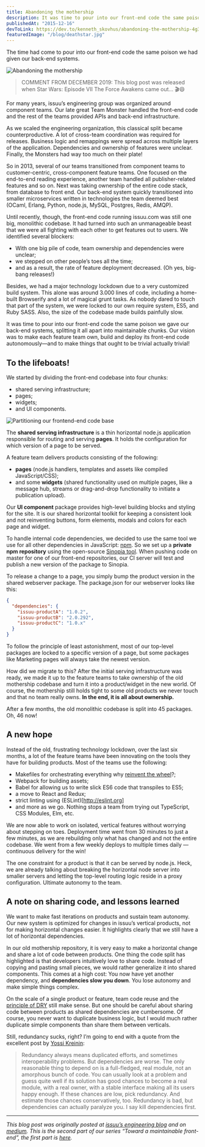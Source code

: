 ```yaml
---
title: Abandoning the mothership
description: It was time to pour into our front-end code the same poison we gave our back-end systems, splitting it all apart into maintainable chunks. Our vision was to make each feature team at issuu.com own, build and deploy its front-end code autonomously—and to make things that ought to be trivial actually trivial!
publishedAt: "2015-12-16"
devToLink: https://dev.to/kenneth_skovhus/abandoning-the-mothership-4g35
featuredImage: "/blog/deathstar.jpg"
---
```


The time had come to pour into our front-end code the same poison we had given our back-end systems.

![Abandoning the mothership](/blog/deathstar.jpg)

> COMMENT FROM DECEMBER 2019: This blog post was released when Star Wars: Episode VII The Force Awakens came out... 🎬😄

For many years, issuu’s engineering group was organized around component teams. Our late great Team Monster handled the front-end code and the rest of the teams provided APIs and back-end infrastructure.

As we scaled the engineering organization, this classical split became counterproductive. A lot of cross-team coordination was required for releases. Business logic and remappings were spread across multiple layers of the application. Dependencies and ownership of features were unclear. Finally, the Monsters had way too much on their plate!

So in 2013, several of our teams transitioned from component teams to customer-centric, cross-component feature teams. One focused on the end-to-end reading experience, another team handled all publisher-related features and so on. Next was taking ownership of the entire code stack, from database to front end. Our back-end system quickly transitioned into smaller microservices written in technologies the team deemed best (OCaml, Erlang, Python, node.js, MySQL, Postgres, Redis, AMQP).

Until recently, though, the front-end code running issuu.com was still one big, monolithic codebase. It had turned into such an unmanageable beast that we were all fighting with each other to get features out to users. We identified several blockers:

- With one big pile of code, team ownership and dependencies were unclear;
- we stepped on other people’s toes all the time;
- and as a result, the rate of feature deployment decreased. (Oh yes, big-bang releases!)

Besides, we had a major technology lockdown due to a very customized build system. This alone was around 3.000 lines of code, including a home-built Browserify and a lot of magical grunt tasks. As nobody dared to touch that part of the system, we were locked to our own require system, ES5, and Ruby SASS. Also, the size of the codebase made builds painfully slow.

It was time to pour into our front-end code the same poison we gave our back-end systems, splitting it all apart into maintainable chunks. Our vision was to make each feature team own, build and deploy its front-end code autonomously—and to make things that ought to be trivial actually trivial!

## To the lifeboats!

We started by dividing the front-end codebase into four chunks:

- shared serving infrastructure;
- pages;
- widgets;
- and UI components.

![Partitioning our frontend-end code base](/blog/infrastructure.png)

The **shared serving infrastructure** is a thin horizontal node.js application responsible for routing and serving **pages**. It holds the configuration for which version of a page to be served.

A feature team delivers products consisting of the following:

- **pages** (node.js handlers, templates and assets like compiled JavaScript/CSS);
- and some **widgets** (shared functionality used on multiple pages, like a message hub, streams or drag-and-drop functionality to initiate a publication upload).

Our **UI component** package provides high-level building blocks and styling for the site. It is our shared horizontal toolkit for keeping a consistent look and not reinventing buttons, form elements, modals and colors for each page and widget.

To handle internal code dependencies, we decided to use the same tool we use for all other dependencies in JavaScript: [npm](https://www.npmjs.com/). So we set up a **private npm repository** using the open-source [Sinopia tool](https://github.com/rlidwka/sinopia). When pushing code on master for one of our front-end repositories, our CI server will test and publish a new version of the package to Sinopia.

To release a change to a page, you simply bump the product version in the shared webserver package. The package.json for our webserver looks like this:

```json
{
  "dependencies": {
    "issuu-productA": "1.0.2",
    "issuu-productB": "2.0.292",
    "issuu-productC": "1.0.x"
  }
}
```

To follow the principle of least astonishment, most of our top-level packages are locked to a specific version of a page, but some packages like Marketing pages will always take the newest version.

How did we migrate to this? After the initial serving infrastructure was ready, we made it up to the feature teams to take ownership of the old mothership codebase and turn it into a product/widget in the new world. Of course, the mothership still holds tight to some old products we never touch and that no team really owns. **In the end, it is all about ownership.**

After a few months, the old monolithic codebase is split into 45 packages. Oh, 46 now!

## A new hope

Instead of the old, frustrating technology lockdown, over the last six months, a lot of the feature teams have been innovating on the tools they have for building products. Most of the teams use the following:

- Makefiles for orchestrating everything why [reinvent the wheel](https://algorithms.rdio.com/post/make/)?;
- Webpack for building assets;
- Babel for allowing us to write slick ES6 code that transpiles to ES5;
- a move to React and Redux;
- strict linting using (ESLint)[http://eslint.org]
- and more as we go. Nothing stops a team from trying out TypeScript, CSS Modules, Elm, etc.

We are now able to work on isolated, vertical features without worrying about stepping on toes. Deployment time went from 30 minutes to just a few minutes, as we are rebuilding only what has changed and not the entire codebase. We went from a few weekly deploys to multiple times daily &mdash; continuous delivery for the win!

The one constraint for a product is that it can be served by node.js. Heck, we are already talking about breaking the horizontal node server into smaller servers and letting the top-level routing logic reside in a proxy configuration. Ultimate autonomy to the team.

## A note on sharing code, and lessons learned

We want to make fast iterations on products and sustain team autonomy. Our new system is optimized for changes in issuu’s vertical products, not for making horizontal changes easier. It highlights clearly that we still have a lot of horizontal dependencies.

In our old mothership repository, it is very easy to make a horizontal change and share a lot of code between products. One thing the code split has highlighted is that developers intuitively love to share code. Instead of copying and pasting small pieces, we would rather generalize it into shared components. This comes at a high cost: You now have yet another dependency, and **dependencies slow you down**. You lose autonomy and make simple things complex.

On the scale of a single product or feature, team code reuse and the [principle of DRY](https://en.wikipedia.org/wiki/Don%27t_repeat_yourself) still make sense. But one should be careful about sharing code between products as shared dependencies are cumbersome. Of course, you never want to duplicate business logic, but I would much rather duplicate simple components than share them between verticals.

Still, redundancy sucks, right? I’m going to end with a quote from the excellent post by [Yossi Kreinin](http://yosefk.com/blog/redundancy-vs-dependencies-which-is-worse.html):

> Redundancy always means duplicated efforts, and sometimes interoperability problems. But dependencies are worse. The only reasonable thing to depend on is a full-fledged, real module, not an amorphous bunch of code. You can usually look at a problem and guess quite well if its solution has good chances to become a real module, with a real owner, with a stable interface making all its users happy enough. If these chances are low, pick redundancy. And estimate those chances conservatively, too. Redundancy is bad, but dependencies can actually paralyze you. I say kill dependencies first.

---

_This blog post was originally posted at [issuu’s engineering blog](https://engineering.issuu.com/2015/12/16/abandoning-mothership) and on [medium](https://medium.com/@skovhus/abandoning-the-mothership-2d15b7e9313e). This is the second part of our series “Toward a maintainable front-end”, the first part is [here](https://engineering.issuu.com/2015/09/15/mess-management.html)._
